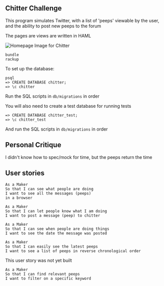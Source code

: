 ## Chitter Challenge

This program simulates Twitter, with a list of 'peeps' viewable by the user, and the ability to 
post new peeps to the forum

The pages are views are written in HAML

![Homepage Image for Chitter](https://drive.google.com/uc?export=view&id=13ByBUgamQ4j1SmZ_gw7G22zmG_CMh3kr)

```
bundle
rackup
```
To set up the database:
```
psql
=> CREATE DATABASE chitter;
=> \c chitter
```
Run the SQL scripts in `db/migrations` in order

You will also need to create a test database for running tests
```
=> CREATE DATABASE chitter_test;
=> \c chitter_test
```
And run the SQL scripts in `db/migrations` in order

## Personal Critique

I didn't know how to spec/mock for time, but the peeps return the time

## User stories

```
As a Maker
So that I can see what people are doing
I want to see all the messages (peeps)
in a browser
```

```
As a Maker
So that I can let people know what I am doing  
I want to post a message (peep) to chitter
```

```
As a Maker
So that I can see when people are doing things
I want to see the date the message was posted
```

```
As a Maker
So that I can easily see the latest peeps
I want to see a list of peeps in reverse chronological order
```
This user story was not yet built
```
As a Maker
So that I can find relevant peeps
I want to filter on a specific keyword
```
